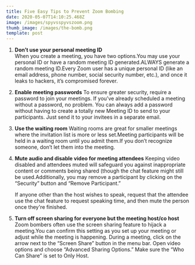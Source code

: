 ```yaml
---
title: Five Easy Tips to Prevent Zoom Bombing
date: 2020-05-07T14:10:25.468Z
image: /images/spyvsspyvszoom.png
thumb_image: /images/the-bomb.png
template: post
---
```

1. **Don’t use your personal meeting ID**\
   When you create a meeting, you have two options.You may use your personal ID or have a random meeting ID generated.ALWAYS generate a random meeting ID.Every Zoom user has a unique personal ID (like an email address, phone number, social security number, etc.), and once it leaks to hackers, it’s compromised forever.

2. **Enable meeting passwords**
To ensure greater security, require a password to join your meetings. If you’ve already scheduled a meeting without a password, no problem. You can always add a password without having to create a totally new Meeting ID to send to your participants. Just send it to your invitees in a separate email.

3. **Use the waiting room**
   Waiting rooms are great for smaller meetings where the invitation list is more or less set.Meeting participants will be held in a waiting room until you admit them.If you don’t recognize someone, don’t let them into the meeting.
4. **Mute audio and disable video for meeting attendees**
   Keeping video disabled and attendees muted will safeguard you against inappropriate content or comments being shared (though the chat feature might still be used.Additionally, you may remove a participant by clicking on the “Security” button and “Remove Participant.”

   If anyone other than the host wishes to speak, request that the attendee use the chat feature to request speaking time, and then mute the person once they're finished.

5. **Turn off screen sharing for everyone but the meeting host/co host**\
   Zoom bombers often use the screen sharing feature to hijack a meeting.You can confirm this setting as you set up your meeting or adjust while the meeting is happening. During a meeting, click on the arrow next to the “Screen Share” button in the menu bar. Open video options and choose “Advanced Sharing Options.”  Make sure the “Who Can Share” is set to Only Host.